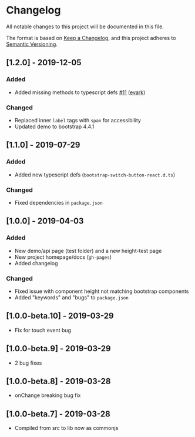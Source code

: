 # Changelog
All notable changes to this project will be documented in this file.

The format is based on [Keep a Changelog](https://keepachangelog.com/en/1.0.0/),
and this project adheres to [Semantic Versioning](https://semver.org/spec/v2.0.0.html).

## [1.2.0] - 2019-12-05
### Added
- Added missing methods to typescript defs [\#11](https://github.com/gitbrent/bootstrap-switch-button-react/issue/11) ([evark](https://github.com/evark))
### Changed
- Replaced inner `label` tags with `span` for accessibility
- Updated demo to bootstrap 4.4.1

## [1.1.0] - 2019-07-29
### Added
- Added new typescript defs (`bootstrap-switch-button-react.d.ts`)
### Changed
- Fixed dependencies in `package.json`

## [1.0.0] - 2019-04-03
### Added
- New demo/api page (test folder) and a new height-test page
- New project homepage/docs (`gh-pages`)
- Added changelog
### Changed
- Fixed issue with component height not matching bootstrap components
- Added "keywords" and "bugs" to `package.json`

## [1.0.0-beta.10] - 2019-03-29
- Fix for touch event bug

## [1.0.0-beta.9] - 2019-03-29
- 2 bug fixes

## [1.0.0-beta.8] - 2019-03-28
- onChange breaking bug fix

## [1.0.0-beta.7] - 2019-03-28
- Compiled from src to lib now as commonjs
